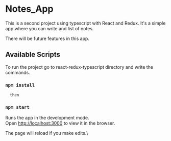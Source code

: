 # Notes_App


This is a second project using typescript with React and Redux. It's a simple app where you can write and list of notes.

There will be future features in this app.


## Available Scripts

To run the project go to react-redux-typescript directory and write the commands. 

### `npm install` 

      then

### `npm start`

Runs the app in the development mode.\
Open [http://localhost:3000](http://localhost:3000) to view it in the browser.

The page will reload if you make edits.\
